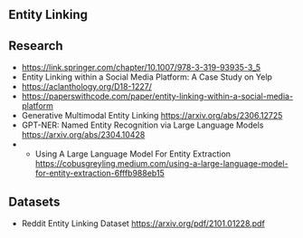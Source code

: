 ## Entity Linking


## Research
- https://link.springer.com/chapter/10.1007/978-3-319-93935-3_5
- Entity Linking within a Social Media Platform: A Case Study on Yelp
- https://aclanthology.org/D18-1227/
- https://paperswithcode.com/paper/entity-linking-within-a-social-media-platform
- Generative Multimodal Entity Linking https://arxiv.org/abs/2306.12725
- GPT-NER: Named Entity Recognition via Large Language Models https://arxiv.org/abs/2304.10428 
- - Using A Large Language Model For Entity Extraction  https://cobusgreyling.medium.com/using-a-large-language-model-for-entity-extraction-6fffb988eb15

## Datasets
- Reddit Entity Linking Dataset https://arxiv.org/pdf/2101.01228.pdf
